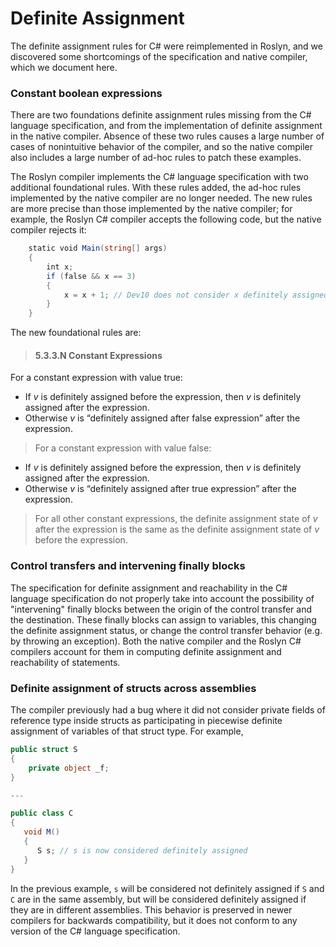 Definite Assignment
===================

The definite assignment rules for C# were reimplemented in Roslyn, and we discovered some shortcomings of the specification and native compiler, which we document here.

### Constant boolean expressions

There are two foundations definite assignment rules missing from the C# language specification, and from the implementation of definite assignment in the native compiler. Absence of these two rules causes a large number of cases of nonintuitive behavior of the compiler, and so the native compiler also includes a large number of ad-hoc rules to patch these examples.

The Roslyn compiler implements the C# language specification with two additional foundational rules. With these rules added, the ad-hoc rules implemented by the native compiler are no longer needed. The new rules are more precise than those implemented by the native compiler; for example, the Roslyn C# compiler accepts the following code, but the native compiler rejects it:

```cs
    static void Main(string[] args)
    {
        int x;
        if (false && x == 3)
        {
            x = x + 1; // Dev10 does not consider x definitely assigned
        }
    }
```

The new foundational rules are:

> #### 5.3.3.N Constant Expressions
For a constant expression with value true:
 - If *v* is definitely assigned before the expression,
   then *v* is definitely assigned after the expression.
 - Otherwise *v* is “definitely assigned after false expression”
   after the expression.

>For a constant expression with value false:
 - If *v* is definitely assigned before the expression,
   then *v* is definitely assigned after the expression.
 - Otherwise *v* is “definitely assigned after true expression” after the expression.

>For all other constant expressions, the definite assignment state of *v* after the expression is the same as the definite assignment state of *v* before the expression.

### Control transfers and intervening finally blocks

The specification for definite assignment and reachability in the C# language specification do not properly take into account the possibility of "intervening" finally blocks between the origin of the control transfer and the destination. These finally blocks can assign to variables, this changing the definite assignment status, or change the control transfer behavior (e.g. by throwing an exception). Both the native compiler and the Roslyn C# compilers account for them in computing definite assignment and reachability of statements.

### Definite assignment of structs across assemblies

The compiler previously had a bug where it did not consider private fields of reference type inside structs as participating in
piecewise definite assignment of variables of that struct type. For example,

```C#
public struct S
{
    private object _f;
}

---

public class C
{
   void M()
   {
      S s; // s is now considered definitely assigned
   }
}
```

In the previous example, `s` will be considered not definitely assigned if `S` and `C` are in the same assembly, but will
be considered definitely assigned if they are in different assemblies. This behavior is preserved in newer compilers for
backwards compatibility, but it does not conform to any version of the C# language specification.
